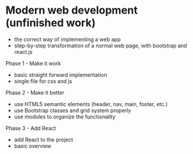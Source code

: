 # Modern web development (unfinished work)
- the correct way of implementing a web app
- step-by-step transformation of a normal web page, with bootstrap and react.js

Phase 1 - Make it work
- basic straight forward implementation
- single file for css and js

Phase 2 - Make it better
- use HTML5 semantic elements (header, nav, main, footer, etc.)
- use Bootstrap classes and grid system properly
- use modules to organize the functionality

Phase 3 - Add React
- add React to the project
- basic overview

